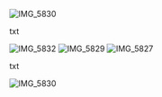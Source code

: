 ![IMG_5830](https://github.com/user-attachments/assets/624e4098-b294-496f-abc7-91512e4ffdd7)

txt

![IMG_5832](https://github.com/user-attachments/assets/8813191d-ca79-4ea0-84b3-bf08282a766c)
![IMG_5829](https://github.com/user-attachments/assets/4f914874-22a2-4749-9078-c66097a0b3ec)
![IMG_5827](https://github.com/user-attachments/assets/fd7fdb08-7c80-4752-8c39-63e081365c9f)

txt

![IMG_5830](https://github.com/user-attachments/assets/99a7107c-26d4-431a-b7d1-a8f71d934ff8)
